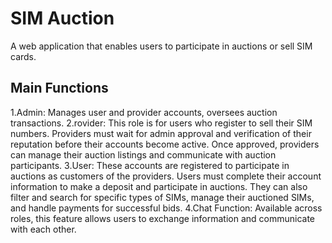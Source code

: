# SIM Auction
A web application that enables users to participate in auctions or sell SIM cards.
## Main Functions
1.Admin: Manages user and provider accounts, oversees auction transactions.
2.rovider: This role is for users who register to sell their SIM numbers. Providers must wait for admin approval and verification of their reputation before their accounts become active. Once approved, providers can manage their auction listings and communicate with auction participants.
3.User: These accounts are registered to participate in auctions as customers of the providers. Users must complete their account information to make a deposit and participate in auctions. They can also filter and search for specific types of SIMs, manage their auctioned SIMs, and handle payments for successful bids.
4.Chat Function: Available across roles, this feature allows users to exchange information and communicate with each other.
